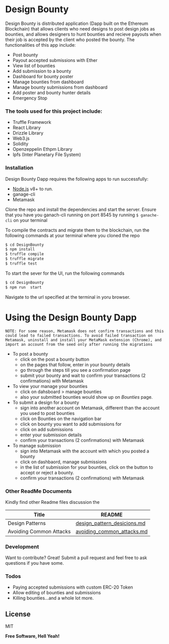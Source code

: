 # Design Bounty
Design Bounty is distributed application (Dapp built on the Ethereum Blockchain) that allows clients who need designs to post design jobs as bounties, and allows designers to hunt bounties and recieve payouts when their job is accepted by the client who posted the bounty. The functionalities of this app include:

  - Post bounty
  - Payout accepted submissions with Ether
  - View list of bounties
  - Add submission to a bounty
  - Dashboard for bounty poster
  - Manage bounties from dashboard
  - Manage bounty submissions from dashboard
  - Add poster and bounty hunter details
  - Emergency Stop
  

### The tools  used for this project include: 
  - Truffle Framework
  - React Library
  - Drizzle Library
  - Web3.js
  - Solidity
  - Openzeppelin Ethpm Library
  - Ipfs (Inter Planetary File System)
  
### Installation

Design Bounty Dapp requires the following apps to run successfully:
  - [Node.js](https://nodejs.org/) v8+ to run.
  - ganage-cli
  - Metamask

Clone the repo and install the dependencies and start the server. Ensure that you have you ganach-cli running on port 8545 by running ```$ ganache-cli``` on your terminal

To compile the contracts and migrate them to the blockchain, run the following commands at your terminal where you cloned the repo
```sh
$ cd DesignBounty
$ npm install 
$ truffle compile
$ truffle migrate
$ truffle test
```
To start the sever for the UI, run the following commands
```sh
$ cd DesignBounty
$ npm run  start
```

Navigate to the url specified at the terminal in yoru browser.

# Using the Design Bounty Dapp
```NOTE: For some reason, Metamask does not confirm transactions and this could lead to failed transactions. To avoid failed transaction on Metamask, uninstall and install your MetaMask extension (Chrome), and import an account from the seed only after running the migrations```
  
  - To post a bounty
       -  click on the post a bounty button 
       -  on the pages that follow, enter in your bounty details
       -  go through the steps till you see a confirmation page
       -  submit your bounty and wait to confirm your transactions (2                        confirmations) with Metamask
  - To view your manage your bounties
       - click on dahsboard > manage bounties
       - also your submitted bounties would show up on *Bounties* page.
  - To submit a design for a bounty
       - sign into another account on Metamask, different than the account you               used to post bounties
       - click on Bounties on the navigation bar
       - click on bounty you want to add submissions for
       - click on add submissions
       - enter your submission details
       - confirm your transactions (2 confirmations) with Metamask
  - To manage submission
       - sign into Metamask with the account with which you posted a bounty
       - click on dashbaord, manage submissions
       - in the list of submission for your bounties, click on the button to                 accept or reject a bounty.
       - confirm your transactions (2 confirmations) with Metamask

### Other ReadMe Documents 

Kindly find other Readme files discussion the 

| Title | README |
| ------ | ------ |
| Design Patterns | [design_pattern_desicions.md](https://github.com/mayorcoded/DesignBounty/blob/master/design_pattern_desicions.md) |
| Avoiding Common Attacks | [avoiding_common_attacks.md](https://github.com/mayorcoded/DesignBounty/blob/master/avoiding_common_attacks.md)|


### Development
Want to contribute? Great!
Submit a pull request and feel free to ask questions if you have some.
### Todos

 - Paying accepted submissions with custom ERC-20 Token
 - Allow editing of bounties and submissions
 - Killing bounties...and a whole lot more.

License
----

MIT


**Free Software, Hell Yeah!**


